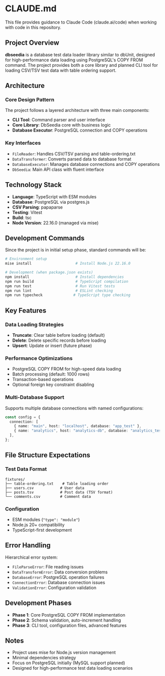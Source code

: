 # CLAUDE.md

This file provides guidance to Claude Code (claude.ai/code) when working with code in this repository.

## Project Overview

**dbseedia** is a database test data loader library similar to dbUnit, designed for high-performance data loading using PostgreSQL's COPY FROM command. The project provides both a core library and planned CLI tool for loading CSV/TSV test data with table ordering support.

## Architecture

### Core Design Pattern

The project follows a layered architecture with three main components:

- **CLI Tool**: Command parser and user interface
- **Core Library**: DbSeedia core with business logic
- **Database Executor**: PostgreSQL connection and COPY operations

### Key Interfaces

- `FileReader`: Handles CSV/TSV parsing and table-ordering.txt
- `DataTransformer`: Converts parsed data to database format
- `DatabaseExecutor`: Manages database connections and COPY operations
- `DbSeedia`: Main API class with fluent interface

## Technology Stack

- **Language**: TypeScript with ESM modules
- **Database**: PostgreSQL via postgres.js
- **CSV Parsing**: papaparse
- **Testing**: Vitest
- **Build**: tsc
- **Node Version**: 22.16.0 (managed via mise)

## Development Commands

Since the project is in initial setup phase, standard commands will be:

```bash
# Environment setup
mise install                    # Install Node.js 22.16.0

# Development (when package.json exists)
npm install                     # Install dependencies
npm run build                   # TypeScript compilation
npm run test                    # Run Vitest tests
npm run lint                    # ESLint checking
npm run typecheck              # TypeScript type checking
```

## Key Features

### Data Loading Strategies

- **Truncate**: Clear table before loading (default)
- **Delete**: Delete specific records before loading
- **Upsert**: Update or insert (future phase)

### Performance Optimizations

- PostgreSQL COPY FROM for high-speed data loading
- Batch processing (default: 1000 rows)
- Transaction-based operations
- Optional foreign key constraint disabling

### Multi-Database Support

Supports multiple database connections with named configurations:

```typescript
const config = {
  connection: [
    { name: "main", host: "localhost", database: "app_test" },
    { name: "analytics", host: "analytics-db", database: "analytics_test" },
  ],
};
```

## File Structure Expectations

### Test Data Format

```
fixtures/
├── table-ordering.txt    # Table loading order
├── users.csv            # User data
├── posts.tsv            # Post data (TSV format)
└── comments.csv         # Comment data
```

### Configuration

- ESM modules (`"type": "module"`)
- Node.js 20+ compatibility
- TypeScript-first development

## Error Handling

Hierarchical error system:

- `FileParseError`: File reading issues
- `DataTransformError`: Data conversion problems
- `DatabaseError`: PostgreSQL operation failures
- `ConnectionError`: Database connection issues
- `ValidationError`: Configuration validation

## Development Phases

- **Phase 1**: Core PostgreSQL COPY FROM implementation
- **Phase 2**: Schema validation, auto-increment handling
- **Phase 3**: CLI tool, configuration files, advanced features

## Notes

- Project uses mise for Node.js version management
- Minimal dependencies strategy
- Focus on PostgreSQL initially (MySQL support planned)
- Designed for high-performance test data loading scenarios
